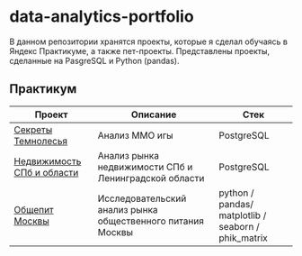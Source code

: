 # data-analytics-portfolio

В данном репозитории хранятся проекты, которые я сделал обучаясь в Яндекс Практикуме, а также пет-проекты. Представлены проекты, сделанные на PasgreSQL и Python (pandas).

## Практикум
| Проект | Описание | Стек |
| ------ | ----- | ------ |
| [Секреты Темнолесья](https://github.com/Zaytsev-V/data-analytics-portfolio/tree/main/PRACTICUM/fantasy_MMO) | Анализ ММО игы | PostgreSQL |
| [Недвижимость СПб и области](https://github.com/Zaytsev-V/data-analytics-portfolio/tree/main/PRACTICUM/estate_ad_hoc_sql) | Анализ рынка недвижимости СПб и Ленинградской области | PostgreSQL |
| [Общепит Москвы](https://github.com/Zaytsev-V/data-analytics-portfolio/tree/main/PRACTICUM/Moscow_public_catering_market) | Исследовательский анализ рынка общественного питания Москвы | python / pandas/ matplotlib / seaborn / phik_matrix |

